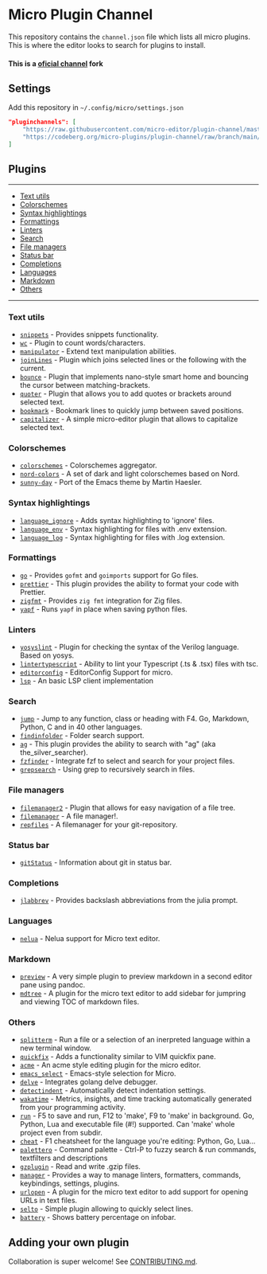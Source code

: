 # Micro Plugin Channel

This repository contains the `channel.json` file which lists all micro plugins. This is where the editor looks to search for plugins to install.

#### This is a [oficial channel](https://github.com/micro-editor/plugin-channel/) fork

## Settings

Add this repository in `~/.config/micro/settings.json`

```json
"pluginchannels": [
    "https://raw.githubusercontent.com/micro-editor/plugin-channel/master/channel.json",
    "https://codeberg.org/micro-plugins/plugin-channel/raw/branch/main/channel.json"
]
```

## Plugins

----

* [Text utils](#text-utils)
* [Colorschemes](#colorschemes)
* [Syntax highlightings](#syntax-highlightings)
* [Formattings](#formattings)
* [Linters](#linters)
* [Search](#search)
* [File managers](#file-managers)
* [Status bar](#status-bar)
* [Completions](#completions)
* [Languages](#languages)
* [Markdown](#markdown)
* [Others](#others)

----

### Text utils

* [`snippets`](https://github.com/micro-editor/updated-plugins/tree/master/micro-snippets-plugin) - Provides snippets functionality.
* [`wc`](https://github.com/adamnpeace/micro-wc-plugin) - Plugin to count words/characters.
* [`manipulator`](https://github.com/NicolaiSoeborg/manipulator-plugin) - Extend text manipulation abilities.
* [`joinLines`](https://github.com/Lisiadito/join-lines-plugin) - Plugin which joins selected lines or the following with the current.
* [`bounce`](https://github.com/deusnefum/micro-bounce) - Plugin that implements nano-style smart home and bouncing the cursor between matching-brackets.
* [`quoter`](https://github.com/deusnefum/micro-quoter) - Plugin that allows you to add quotes or brackets around selected text.
* [`bookmark`](https://github.com/haqk/micro-bookmark) - Bookmark lines to quickly jump between saved positions.
* [`capitalizer`](https://github.com/CodeGiorgino/capitalizer) - A simple micro-editor plugin that allows to capitalize selected text.

### Colorschemes

* [`colorschemes`](https://codeberg.org/micro-plugins/colorschemes) - Colorschemes aggregator.
* [`nord-colors`](https://github.com/KiranWells/micro-nord-tc-colors) - A set of dark and light colorschemes based on Nord.
* [`sunny-day`](https://github.com/dwwmmn/micro-sunny-day) - Port of the Emacs theme by Martin Haesler.

### Syntax highlightings

* [`language_ignore`](https://codeberg.org/micro-plugins/language-ignore) - Adds syntax highlighting to 'ignore' files.
* [`language_env`](https://codeberg.org/micro-plugins/language-env) - Syntax highlighting for files with .env extension.
* [`language_log`](https://codeberg.org/micro-plugins/language-log) - Syntax highlighting for files with .log extension.

### Formattings

* [`go`](https://github.com/micro-editor/go-plugin) - Provides `gofmt` and `goimports` support for Go files.
* [`prettier`](https://github.com/sebkolind/micro-prettier) - This plugin provides the ability to format your code with Prettier.
* [`zigfmt`](https://github.com/squeek502/micro-zigfmt) - Provides `zig fmt` integration for Zig files.
* [`yapf`](https://github.com/a11ce/micro-yapf) - Runs `yapf` in place when saving python files.

### Linters

* [`yosyslint`](https://github.com/MuratovAS/micro-yosyslint) - Plugin for checking the syntax of the Verilog language. Based on yosys.
* [`lintertypescript`](https://github.com/sebkolind/micro-linter-typescript) - Ability to lint your Typescript (.ts & .tsx) files with tsc.
* [`editorconfig`](https://github.com/10sr/editorconfig-micro) - EditorConfig Support for micro.
* [`lsp`](https://github.com/AndCake/micro-plugin-lsp) - An basic LSP client implementation

### Search

* [`jump`](https://github.com/terokarvinen/micro-jump) - Jump to any function, class or heading with F4. Go, Markdown, Python, C and in 40 other languages.
* [`findinfolder`](https://codeberg.org/micro-plugins/findinfolder/raw/branch/main/repo.json) - Folder search support.
* [`ag`](https://github.com/sebkolind/micro-ag) - This plugin provides the ability to search with "ag" (aka the_silver_searcher).
* [`fzfinder`](https://github.com/MuratovAS/micro-fzfinder) - Integrate fzf to select and search for your project files.
* [`grepsearch`](https://github.com/gaenseklein/grepsearch) - Using grep to recursively search in files.

### File managers

* [`filemanager2`](https://codeberg.org/micro-plugins/filemanager2) - Plugin that allows for easy navigation of a file tree.
* [`filemanager`](https://github.com/NicolaiSoeborg/filemanager-plugin) - A file manager!.
* [`repfiles`](https://github.com/gaenseklein/repfiles) - A filemanager for your git-repository.

### Status bar

* [`gitStatus`](https://codeberg.org/micro-plugins/git-status) - Information about git in status bar.

### Completions

* [`jlabbrev`](https://github.com/MasFlam/jlabbrev) - Provides backslash abbreviations from the julia prompt.

### Languages

* [`nelua`](https://github.com/leapofazzam123/micro-nelua-plugin) - Nelua support for Micro text editor.

### Markdown

* [`preview`](https://github.com/weebi/micro-preview) - A very simple plugin to preview markdown in a second editor pane using pandoc.
* [`mdtree`](https://notabug.org/dustdfg/micro-mdtree) - A plugin for the micro text editor to add sidebar for jumpring and viewing TOC of markdown files.

### Others

* [`splitterm`](https://github.com/lukhof/splitterm) - Run a file or a selection of an inerpreted language within a new terminal window.
* [`quickfix`](https://github.com/serge-v/micro-quickfix) - Adds a functionality similar to VIM quickfix pane.
* [`acme`](https://github.com/xxuejie/micro-acme) - An acme style editing plugin for the micro editor.
* [`emacs_select`](https://github.com/kesslern/micro-emacs-select) - Emacs-style selection for Micro.
* [`delve`](https://github.com/serge-v/micro-delve) - Integrates golang delve debugger.
* [`detectindent`](https://github.com/dmaluka/micro-detectindent) - Automatically detect indentation settings.
* [`wakatime`](https://github.com/wakatime/micro-wakatime) - Metrics, insights, and time tracking automatically generated from your programming activity.
* [`run`](https://github.com/terokarvinen/micro-run) - F5 to save and run, F12 to 'make', F9 to 'make' in background. Go, Python, Lua and executable file (#!) supported. Can 'make' whole project even from subdir.
* [`cheat`](https://github.com/terokarvinen/micro-cheat) - F1 cheatsheet for the language you're editing: Python, Go, Lua...
* [`palettero`](https://github.com/terokarvinen/palettero) - Command palette - Ctrl-P to fuzzy search & run commands, textfilters and descriptions
* [`gzplugin`](https://github.com/dzmanto/gzplugin4micro) - Read and write .gzip files.
* [`manager`](https://codeberg.org/micro-plugins/manager) - Provides a way to manage linters, formatters, commands, keybindings, settings, plugins.
* [`urlopen`](https://github.com/pjg11/micro-urlopen) - A plugin for the micro text editor to add support for opening URLs in text files.
* [`selto`](https://github.com/PawelMTRK/micro-selto-plugin) - Simple plugin allowing to quickly select lines.
* [`battery`](https://github.com/dubyte/battery-plugin) - Shows battery percentage on infobar.

## Adding your own plugin

Collaboration is super welcome! See [CONTRIBUTING.md](https://codeberg.org/micro-plugins/plugin-channel/src/branch/main/CONTRIBUTING.md).
